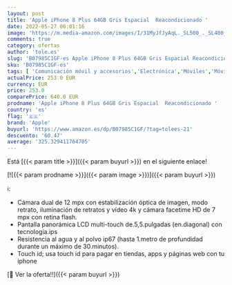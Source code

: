 ```yaml
---
layout: post
title: 'Apple iPhone 8 Plus 64GB Gris Espacial  Reacondicionado '
date: 2022-05-27 06:01:16
image: 'https://m.media-amazon.com/images/I/31MyJfJyAqL._SL500_._SL400_.jpg'
comments: true
category: ofertas
author: 'tole.es'
slug: 'B07985C1GF-es Apple iPhone 8 Plus 64GB Gris Espacial Reacondicionado'
sku: 'B07985C1GF-es'
tags: [ 'Comunicación móvil y accesorios','Electrónica','Móviles','Móviles y smartphones libres','apple','iphone','🇪🇸', ]
actualPrice: 253.0 EUR
currency: EUR
price: 253.0
comparePrice: 640.0 EUR
prodname: 'Apple iPhone 8 Plus 64GB Gris Espacial  Reacondicionado '
country: 'es'
flag: '🇪🇸'
brand: 'Apple'
buyurl: 'https://www.amazon.es/dp/B07985C1GF/?tag=tolees-21'
descuento: '60.47'
average: '325.329411764705'
---
```


Está [{{< param title >}}]({{< param buyurl >}}) en el siguiente enlace!

[![{{< param prodname >}}]({{< param image >}})]({{< param buyurl >}})

ℹ️:

- Cámara dual de 12 mpx con estabilización óptica de imagen, modo retrato, iluminación de retratos y vídeo 4k y cámara facetime HD de 7 mpx con retina flash.
- Pantalla panorámica LCD multi-touch de.5,5.pulgadas (en.diagonal) con tecnología.ips
- Resistencia al agua y al polvo ip67 (hasta 1.metro de profundidad durante un máximo de 30.minutos).
- Touch id; usa touch id para pagar en tiendas, apps y páginas web con tu iphone

[🛒 Ver la oferta!!]({{< param buyurl >}})
